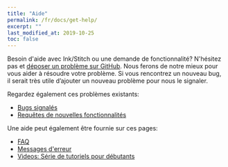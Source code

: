 ```yaml
---
title: "Aide"
permalink: /fr/docs/get-help/
excerpt: ""
last_modified_at: 2019-10-25
toc: false
---
```


Besoin d'aide avec Ink/Stitch ou une demande de fonctionnalité?
N'hésitez pas et [déposer un problème sur GitHub](https://github.com/inkstitch/inkstitch/issues). Nous ferons de notre mieux pour vous aider à résoudre votre problème.
Si vous rencontrez un nouveau bug, il serait très utile d’ajouter un nouveau problème pour nous le signaler.

Regardez également ces problèmes existants:

* [Bugs signalés](https://github.com/inkstitch/inkstitch/issues?q=is%3Aissue+is%3Aopen+label%3Abug)
* [Requêtes de nouvelles fonctionnalités](https://github.com/inkstitch/inkstitch/issues?q=is%3Aissue+is%3Aopen+label%3A%22feature+request%22)

Une aide peut également être fournie sur ces pages:

* [FAQ](/fr/docs/faq)
* [Messages d'erreur](/fr/docs/error-messages)
* [Videos: Série de tutoriels pour débutants](/fr/tutorials/resources/beginner-video-tutorials/)
